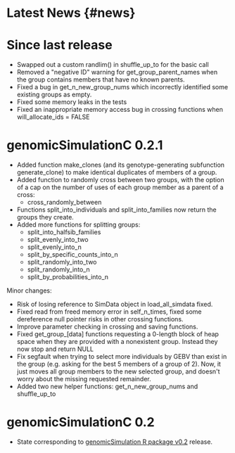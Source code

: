 Latest News       {#news}
===========

# Since last release

- Swapped out a custom randlim() in shuffle_up_to for the basic call
- Removed a "negative ID" warning for get_group_parent_names when the group contains members that have no known parents.
- Fixed a bug in get_n_new_group_nums which incorrectly identified some existing groups as empty.
- Fixed some memory leaks in the tests
- Fixed an inappropriate memory access bug in crossing functions when will_allocate_ids = FALSE

# genomicSimulationC 0.2.1

- Added function make_clones (and its genotype-generating subfunction generate_clone) to make identical duplicates of members of a group. 
- Added function to randomly cross between two groups, with the option of a cap on the number of uses of each group member as a parent of a cross:
    - cross_randomly_between
- Functions split_into_individuals and split_into_families now return the groups they create.
- Added more functions for splitting groups:
    - split_into_halfsib_families
    - split_evenly_into_two
    - split_evenly_into_n
    - split_by_specific_counts_into_n
    - split_randomly_into_two
    - split_randomly_into_n
    - split_by_probabilities_into_n

Minor changes:

- Risk of losing reference to SimData object in load_all_simdata fixed.
- Fixed read from freed memory error in self_n_times, fixed some dereference null pointer risks in other crossing functions.
- Improve parameter checking in crossing and saving functions.
- Fixed get_group_[data] functions requesting a 0-length block of heap space when they are provided with a nonexistent group. Instead they now stop and return NULL
- Fix segfault when trying to select more individuals by GEBV than exist in the group (e.g. asking for the best 5 members of a group of 2). Now, it just moves all group members to the new selected group, and doesn't worry about the missing requested remainder.
- Added two new helper functions: get_n_new_group_nums and shuffle_up_to


# genomicSimulationC 0.2

- State corresponding to [genomicSimulation R package v0.2](https://github.com/vllrs/genomicSimulation/releases/tag/v0.2) release.